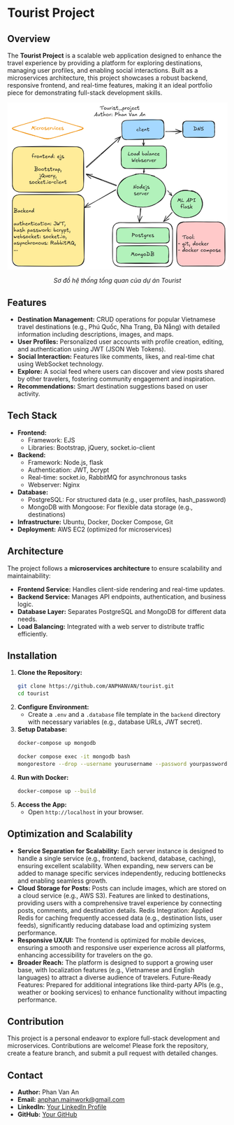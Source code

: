 # Tourist Project

## Overview
The **Tourist Project** is a scalable web application designed to enhance the travel experience by providing a platform for exploring destinations, managing user profiles, and enabling social interactions. Built as a microservices architecture, this project showcases a robust backend, responsive frontend, and real-time features, making it an ideal portfolio piece for demonstrating full-stack development skills.

<p align="center">
  <img src="Tourist_system_design.png" alt="Tourist System Design" width="800"/>
</p>

<p align="center">
  <em>Sơ đồ hệ thống tổng quan của dự án Tourist</em>
</p>

## Features
- **Destination Management:** CRUD operations for popular Vietnamese travel destinations (e.g., Phú Quốc, Nha Trang, Đà Nẵng) with detailed information including descriptions, images, and maps.
- **User Profiles:** Personalized user accounts with profile creation, editing, and authentication using JWT (JSON Web Tokens).
- **Social Interaction:** Features like comments, likes, and real-time chat using WebSocket technology.
- **Explore:** A social feed where users can discover and view posts shared by other travelers, fostering community engagement and inspiration.
- **Recommendations:** Smart destination suggestions based on user activity.

## Tech Stack
- **Frontend:** 
  - Framework: EJS
  - Libraries: Bootstrap, jQuery, socket.io-client
- **Backend:** 
  - Framework: Node.js, flask
  - Authentication: JWT, bcrypt
  - Real-time: socket.io, RabbitMQ for asynchronous tasks
  - Webserver: Nginx
- **Database:** 
  - PostgreSQL: For structured data (e.g., user profiles, hash_password)
  - MongoDB with Mongoose: For flexible data storage (e.g., destinations)
- **Infrastructure:** Ubuntu, Docker, Docker Compose, Git
- **Deployment:** AWS EC2 (optimized for microservices)

## Architecture
The project follows a **microservices architecture** to ensure scalability and maintainability:
- **Frontend Service:** Handles client-side rendering and real-time updates.
- **Backend Service:** Manages API endpoints, authentication, and business logic.
- **Database Layer:** Separates PostgreSQL and MongoDB for different data needs.
- **Load Balancing:** Integrated with a web server to distribute traffic efficiently.

## Installation
1. **Clone the Repository:**
   ```bash
   git clone https://github.com/ANPHANVAN/tourist.git
   cd tourist
   ```
2. **Configure Environment:**
   - Create a `.env` and a `.database` file template in the `backend` directory with necessary variables (e.g., database URLs, JWT secret).
4. **Setup Database:**
   ```bash
   docker-compose up mongodb
   ```
    ```bash
    docker compose exec -it mongodb bash
    mongorestore --drop --username yourusername --password yourpassword --authenticationDatabase admin --db tourist_project /data/backup/tourist_project
    ```
3. **Run with Docker:**
   ```bash
   docker-compose up --build
   ```
5. **Access the App:**
   - Open `http://localhost` in your browser.

## Optimization and Scalability
- **Service Separation for Scalability:** Each server instance is designed to handle a single service (e.g., frontend, backend, database, caching), ensuring excellent scalability. When expanding, new servers can be added to manage specific services independently, reducing bottlenecks and enabling seamless growth.
- **Cloud Storage for Posts:** Posts can include images, which are stored on a cloud service (e.g., AWS S3). Features are linked to destinations, providing users with a comprehensive travel experience by connecting posts, comments, and destination details.
Redis Integration: Applied Redis for caching frequently accessed data (e.g., destination lists, user feeds), significantly reducing database load and optimizing system performance.
- **Responsive UX/UI:** The frontend is optimized for mobile devices, ensuring a smooth and responsive user experience across all platforms, enhancing accessibility for travelers on the go.
- **Broader Reach:** The platform is designed to support a growing user base, with localization features (e.g., Vietnamese and English languages) to attract a diverse audience of travelers.
Future-Ready Features: Prepared for additional integrations like third-party APIs (e.g., weather or booking services) to enhance functionality without impacting performance.

## Contribution
This project is a personal endeavor to explore full-stack development and microservices. Contributions are welcome! Please fork the repository, create a feature branch, and submit a pull request with detailed changes.

## Contact
- **Author:** Phan Van An
- **Email:** anphan.mainwork@gmail.com
- **LinkedIn:** [Your LinkedIn Profile](https://www.linkedin.com/in/anphanvan/)
- **GitHub:** [Your GitHub](https://github.com/ANPHANVAN)